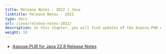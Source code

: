 ```yaml
---
title: Release Notes - 2022 | Java
linktitle: Release Notes - 2022
type: docs
url: /java/release-notes-2022/
description: In this chapter, you will find updates of the Aspose.PUB API solution for Java divided into sections according to the version of the release of 2022.
weight: 10
---
```


- [Aspose.PUB for Java 22.8 Release Notes](/pdf/java/aspose-pub-for-java-22-8-release-notes/)

